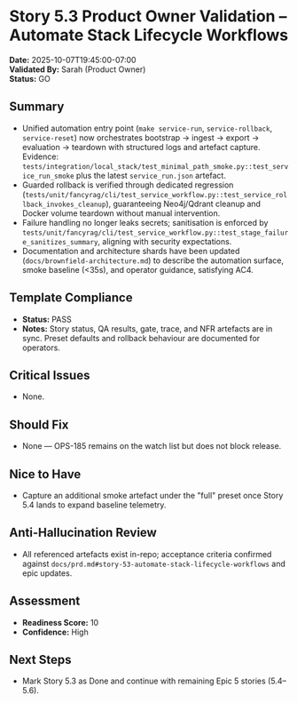 # Story 5.3 Product Owner Validation – Automate Stack Lifecycle Workflows

**Date:** 2025-10-07T19:45:00-07:00  
**Validated By:** Sarah (Product Owner)  
**Status:** GO

## Summary
- Unified automation entry point (`make service-run`, `service-rollback`, `service-reset`) now orchestrates bootstrap → ingest → export → evaluation → teardown with structured logs and artefact capture. Evidence: `tests/integration/local_stack/test_minimal_path_smoke.py::test_service_run_smoke` plus the latest `service_run.json` artefact.
- Guarded rollback is verified through dedicated regression (`tests/unit/fancyrag/cli/test_service_workflow.py::test_service_rollback_invokes_cleanup`), guaranteeing Neo4j/Qdrant cleanup and Docker volume teardown without manual intervention.
- Failure handling no longer leaks secrets; sanitisation is enforced by `tests/unit/fancyrag/cli/test_service_workflow.py::test_stage_failure_sanitizes_summary`, aligning with security expectations.
- Documentation and architecture shards have been updated (`docs/brownfield-architecture.md`) to describe the automation surface, smoke baseline (<35s), and operator guidance, satisfying AC4.

## Template Compliance
- **Status:** PASS  
- **Notes:** Story status, QA results, gate, trace, and NFR artefacts are in sync. Preset defaults and rollback behaviour are documented for operators.

## Critical Issues
- None.

## Should Fix
- None — OPS-185 remains on the watch list but does not block release.

## Nice to Have
- Capture an additional smoke artefact under the "full" preset once Story 5.4 lands to expand baseline telemetry.

## Anti-Hallucination Review
- All referenced artefacts exist in-repo; acceptance criteria confirmed against `docs/prd.md#story-53-automate-stack-lifecycle-workflows` and epic updates.

## Assessment
- **Readiness Score:** 10  
- **Confidence:** High

## Next Steps
- Mark Story 5.3 as Done and continue with remaining Epic 5 stories (5.4–5.6).
